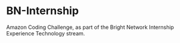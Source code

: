 # BN-Internship
Amazon Coding Challenge, as part of the Bright Network Internship Experience Technology stream.
